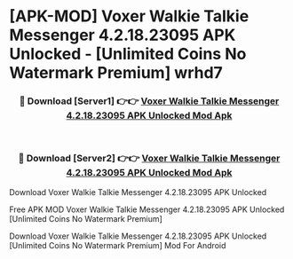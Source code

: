 # [APK-MOD] Voxer Walkie Talkie Messenger 4.2.18.23095 APK Unlocked - [Unlimited Coins No Watermark Premium] wrhd7



<div align="center">
<h3>🔴 Download [Server1] 👉👉 <a href="https://momento.my/?title=Voxer_Walkie_Talkie_Messenger_4.2.18.23095_APK_Unlocked">Voxer Walkie Talkie Messenger 4.2.18.23095 APK Unlocked Mod Apk</a></h3><br>

<h3>🔴 Download [Server2] 👉👉 <a href="https://momento.my/?title=Voxer_Walkie_Talkie_Messenger_4.2.18.23095_APK_Unlocked">Voxer Walkie Talkie Messenger 4.2.18.23095 APK Unlocked Mod Apk</a></h3>
</div>



Download Voxer Walkie Talkie Messenger 4.2.18.23095 APK Unlocked 

Free APK MOD Voxer Walkie Talkie Messenger 4.2.18.23095 APK Unlocked [Unlimited Coins No Watermark Premium]

Download Voxer Walkie Talkie Messenger 4.2.18.23095 APK Unlocked [Unlimited Coins No Watermark Premium] Mod For Android
